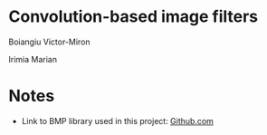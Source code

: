 # Convolution-based image filters

Boiangiu Victor-Miron

Irimia Marian

# Notes

- Link to BMP library used in this project: [Github.com](https://github.com/mattflow/cbmp)
